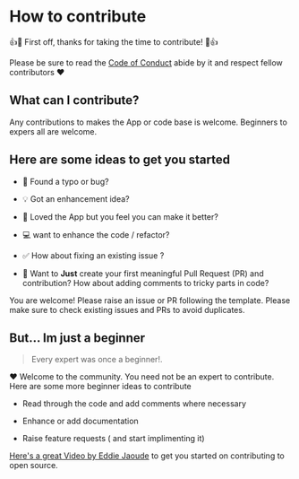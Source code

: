 # How to contribute

👍🎉 First off, thanks for taking the time to contribute! 🎉👍

Please be sure to read the [Code of Conduct](./CODE_OF_CONDUCT.md) abide by it and respect fellow contributors :heart:

## What can I contribute?

Any contributions to makes the App or code base is welcome. Beginners to expers all are welcome.

## Here are some ideas to get you started

- :bug: Found a typo or bug?

- :bulb: Got an enhancement idea?

- :memo: Loved the App but you feel you can make it better?

- :computer: want to enhance the code / refactor?

- :white_check_mark: How about fixing an existing issue ?

- :seedling: Want to **Just** create your first meaningful Pull Request (PR) and contribution? How about adding comments to tricky parts in code?

You are welcome! Please raise an issue or PR following the template. Please make sure to check existing issues and PRs to avoid duplicates.

## But... Im just a beginner

> Every expert was once a beginner!.

:heart: Welcome to the community. You need not be an expert to contribute. Here are some more beginner ideas to contribute

- Read through the code and add comments where necessary

- Enhance or add documentation

- Raise feature requests ( and start implimenting it)

[Here's a great Video by Eddie Jaoude](https://youtu.be/yzeVMecydCE) to get you started on contributing to open source.
